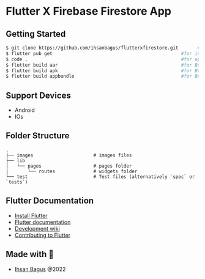 # Flutter X Firebase Firestore App

## Getting Started

```bash
$ git clone https://github.com/ihsanbagus/flutterxfirestore.git       #for clone project to local
$ flutter pub get                                               #for install dependency
$ code .                                                        #for open project with VSCode
$ flutter build aar                                             #for Build a repository containing an AAR and a POM file.
$ flutter build apk                                             #for Build an Android APK file from your app.
$ flutter build appbundle                                       #for Build an Android App Bundle file from your app.
```

## Support Devices

- Android
- IOs

## Folder Structure

    .
    ├── images                      # images files
    ├── lib
    │   └── pages                   # pages folder
    |       └── routes              # widgets folder
    └── test                        # Test files (alternatively `spec` or `tests`)

## Flutter Documentation

- [Install Flutter](https://flutter.dev/get-started/)
- [Flutter documentation](https://flutter.dev/docs)
- [Development wiki](https://github.com/flutter/flutter/wiki)
- [Contributing to Flutter](https://github.com/flutter/flutter/blob/master/CONTRIBUTING.md)

## Made with 💖

- [Ihsan Bagus](https://www.ihsanbagus.com/) @2022